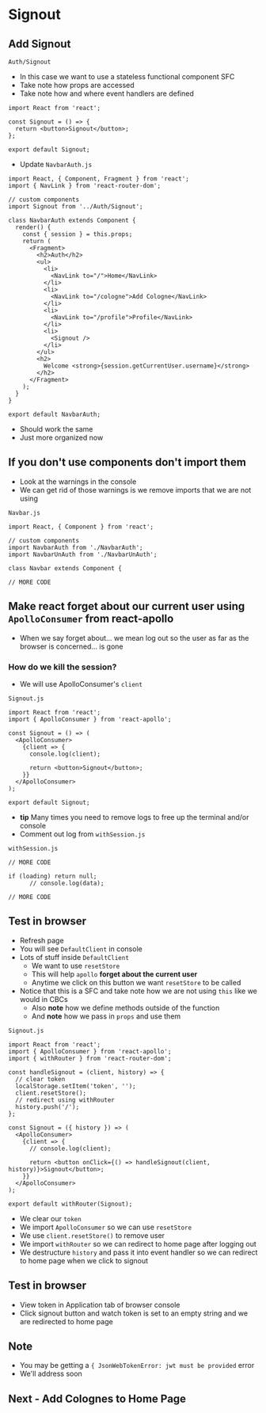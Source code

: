# Signout
## Add Signout

`Auth/Signout`

* In this case we want to use a stateless functional component SFC
* Take note how props are accessed
* Take note how and where event handlers are defined

```
import React from 'react';

const Signout = () => {
  return <button>Signout</button>;
};

export default Signout;
```

* Update `NavbarAuth.js`

```
import React, { Component, Fragment } from 'react';
import { NavLink } from 'react-router-dom';

// custom components
import Signout from '../Auth/Signout';

class NavbarAuth extends Component {
  render() {
    const { session } = this.props;
    return (
      <Fragment>
        <h2>Auth</h2>
        <ul>
          <li>
            <NavLink to="/">Home</NavLink>
          </li>
          <li>
            <NavLink to="/cologne">Add Cologne</NavLink>
          </li>
          <li>
            <NavLink to="/profile">Profile</NavLink>
          </li>
          <li>
            <Signout />
          </li>
        </ul>
        <h2>
          Welcome <strong>{session.getCurrentUser.username}</strong>
        </h2>
      </Fragment>
    );
  }
}

export default NavbarAuth;
```

* Should work the same
* Just more organized now

## If you don't use components don't import them
* Look at the warnings in the console
* We can get rid of those warnings is we remove imports that we are not using

`Navbar.js`

```
import React, { Component } from 'react';

// custom components
import NavbarAuth from './NavbarAuth';
import NavbarUnAuth from './NavbarUnAuth';

class Navbar extends Component {

// MORE CODE
```

## Make react forget about our current user using `ApolloConsumer` from react-apollo
* When we say forget about... we mean log out so the user as far as the browser is concerned... is gone

### How do we kill the session?
* We will use ApolloConsumer's `client`

`Signout.js`

```
import React from 'react';
import { ApolloConsumer } from 'react-apollo';

const Signout = () => (
  <ApolloConsumer>
    {client => {
      console.log(client);

      return <button>Signout</button>;
    }}
  </ApolloConsumer>
);

export default Signout;
```

* **tip** Many times you need to remove logs to free up the terminal and/or console
* Comment out log from `withSession.js`

`withSession.js`

```
// MORE CODE

if (loading) return null;
      // console.log(data);

// MORE CODE
```

## Test in browser
* Refresh page
* You will see `DefaultClient` in console
* Lots of stuff inside `DefaultClient`
    - We want to use `resetStore`
    - This will help `apollo` **forget about the current user**
    - Anytime we click on this button we want `resetStore` to be called
* Notice that this is a SFC and take note how we are not using `this` like we would in CBCs 
  - Also **note** how we define methods outside of the function
  - And **note** how we pass in `props` and use them

`Signout.js`

```
import React from 'react';
import { ApolloConsumer } from 'react-apollo';
import { withRouter } from 'react-router-dom';

const handleSignout = (client, history) => {
  // clear token
  localStorage.setItem('token', '');
  client.resetStore();
  // redirect using withRouter
  history.push('/');
};

const Signout = ({ history }) => (
  <ApolloConsumer>
    {client => {
      // console.log(client);

      return <button onClick={() => handleSignout(client, history)}>Signout</button>;
    }}
  </ApolloConsumer>
);

export default withRouter(Signout);
```

* We clear our `token`
* We import `ApolloConsumer` so we can use `resetStore`
* We use `client.resetStore()` to remove user
* We import `withRouter` so we can redirect to home page after logging out
* We destructure `history` and pass it into event handler so we can redirect to home page when we click to signout

## Test in browser
* View token in Application tab of browser console
* Click signout button and watch token is set to an empty string and we are redirected to home page

## Note
* You may be getting a `{ JsonWebTokenError: jwt must be provided` error
* We'll address soon

## Next - Add Colognes to Home Page
